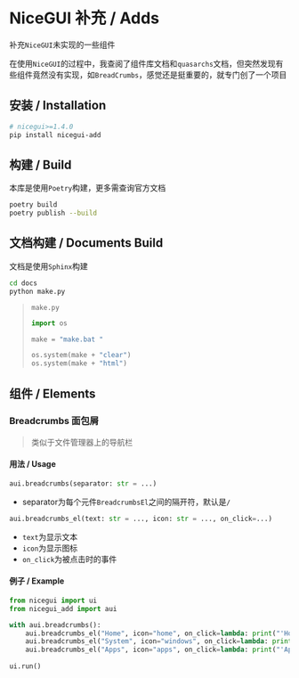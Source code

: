 # NiceGUI 补充 / Adds
补充`NiceGUI`未实现的一些组件

在使用`NiceGUI`的过程中，我查阅了组件库文档和`quasarchs`文档，但突然发现有些组件竟然没有实现，如`BreadCrumbs`，感觉还是挺重要的，就专门创了一个项目

## 安装 / Installation

```bash
# nicegui>=1.4.0
pip install nicegui-add
```

## 构建 / Build
本库是使用`Poetry`构建，更多需查询官方文档

```bash
poetry build
poetry publish --build
```

## 文档构建 / Documents Build
文档是使用`Sphinx`构建
```bash
cd docs
python make.py
```

>`make.py`
>```python
>import os
>
>make = "make.bat "
>
>os.system(make + "clear")
>os.system(make + "html")
>```



## 组件 / Elements
### Breadcrumbs 面包屑
> 类似于文件管理器上的导航栏

#### 用法 / Usage
```python
aui.breadcrumbs(separator: str = ...)
```
* separator为每个元件`BreadcrumbsEl`之间的隔开符，默认是`/`


```python
aui.breadcrumbs_el(text: str = ..., icon: str = ..., on_click=...)
```
* `text`为显示文本
* `icon`为显示图标
* `on_click`为被点击时的事件

#### 例子 / Example
```python
from nicegui import ui
from nicegui_add import aui

with aui.breadcrumbs():
    aui.breadcrumbs_el("Home", icon="home", on_click=lambda: print("'Home' Clicked"))
    aui.breadcrumbs_el("System", icon="windows", on_click=lambda: print("'Windows' Clicked"))
    aui.breadcrumbs_el("Apps", icon="apps", on_click=lambda: print("'Apps' Clicked"))
    
ui.run()
```
